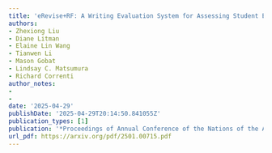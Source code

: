 ```yaml
---
title: 'eRevise+RF: A Writing Evaluation System for Assessing Student Essay Revisions and Providing Formative Feedback'
authors:
- Zhexiong Liu
- Diane Litman
- Elaine Lin Wang
- Tianwen Li
- Mason Gobat
- Lindsay C. Matsumura
- Richard Correnti
author_notes:
-
- 
date: '2025-04-29'
publishDate: '2025-04-29T20:14:50.841055Z'
publication_types: [1]
publication: '*Proceedings of Annual Conference of the Nations of the Americas Chapter of the Association for Computational Linguistics (NAACL)*'
url_pdf: https://arxiv.org/pdf/2501.00715.pdf
---
```

